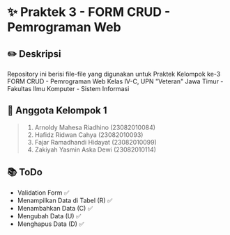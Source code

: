 # ✨ Praktek 3 - FORM CRUD - Pemrograman Web

## ✏️ Deskripsi

Repository ini berisi file-file yang digunakan untuk Praktek Kelompok ke-3 FORM CRUD - Pemrograman Web Kelas IV-C,
UPN "Veteran" Jawa Timur - Fakultas Ilmu Komputer - Sistem Informasi

## 👥 Anggota Kelompok 1

> 1. Arnoldy Mahesa Riadhino (23082010084)
> 2. Hafidz Ridwan Cahya (23082010093)
> 3. Fajar Ramadhandi Hidayat (23082010099)
> 4. Zakiyah Yasmin Aska Dewi (23082010114)

## 📚 ToDo

- Validation Form ✅
- Menampilkan Data di Tabel (R) ✅
- Menambahkan Data (C) ✅
- Mengubah Data (U) ✅
- Menghapus Data (D) ✅
